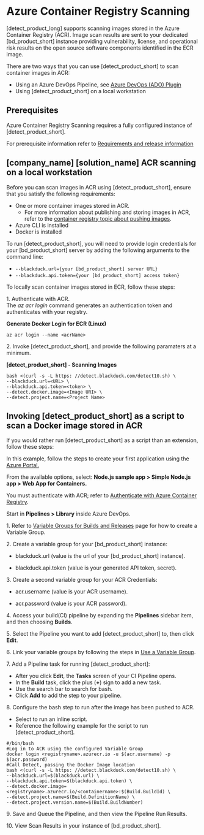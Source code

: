 # Azure Container Registry Scanning

[detect_product_long] supports scanning images stored in the Azure Container Registry (ACR). Image scan results are sent to your dedicated [bd_product_short] instance providing vulnerability, license, and operational risk results on the open source software components identified in the ECR image.

There are two ways that you can use [detect_product_short] to scan container images in ACR:

- Using an Azure DevOps Pipeline, see [Azure DevOps (ADO) Plugin](../../integrations/azureplugin/azure.md)
- Using [detect_product_short] on a local workstation

## Prerequisites

Azure Container Registry Scanning requires a fully configured instance of [detect_product_short].   
   
For prerequisite information refer to [Requirements and release information](../../gettingstarted/requirements.md)
	
## [company_name] [solution_name] ACR scanning on a local workstation

Before you can scan images in ACR using [detect_product_short], ensure that you satisfy the following requirements:

- One or more container images stored in ACR. 
	- For more information about publishing and storing images in ACR, refer to the [container registry topic about pushing images](https://docs.microsoft.com/en-us/azure/container-registry/container-registry-get-started-docker-cli).
- Azure CLI is installed
- Docker is installed

<note type="tip">To run [detect_product_short], you will need to provide login credentials for your [bd_product_short]
server by adding the following arguments to the command line:

* `--blackduck.url={your [bd_product_short] server URL}`
* `--blackduck.api.token={your [bd_product_short] access token}`
</note>

To locally scan container images stored in ECR, follow these steps:

1\. Authenticate with ACR.   
The *az acr login* command generates an authentication token and authenticates with your registry.   
  
**Generate Docker Login for ECR (Linux)**   

``` az acr login --name <acrName> ```  

2\. Invoke [detect_product_short], and provide the following paramaters at a minimum.

**[detect_product_short] - Scanning Images**   
```
bash <(curl -s -L https:‎ //detect.blackduck.com/detect10.sh) \
--blackduck.url=<URL> \
--blackduck.api.token=<token> \
--detect.docker.image=<Image URI> \
--detect.project.name=<Project Name>
```

## Invoking [detect_product_short] as a script to scan a Docker image stored in ACR

If you would rather run [detect_product_short] as a script than an extension, follow these steps:

In this example, follow the steps to create your first application using the [Azure Portal.](https://docs.microsoft.com/en-us/azure/devops/pipelines/get-started-azure-devops-project?view=vsts)   
 
From the available options, select: **Node.js sample app > Simple Node.js app > Web App for Containers.**   
 
You must authenticate with ACR; refer to [Authenticate with Azure Container Registry](https://docs.microsoft.com/en-us/azure/container-registry/container-registry-authentication).

Start in **Pipelines > Library** inside Azure DevOps. 

1\. Refer to [Variable Groups for Builds and Releases](https://docs.microsoft.com/en-us/azure/devops/pipelines/library/variable-groups?view=vsts) page for how to create a Variable Group. 

2\. Create a variable group for your [bd_product_short] instance:

- blackduck.url (value is the url of your [bd_product_short] instance).

- blackduck.api.token (value is your generated API token, secret).

3\. Create a second variable group for your ACR Credentials:
- acr.username (value is your ACR username).

- acr.password (value is your ACR password).

4\. Access your build(CI) pipeline by expanding the **Pipelines** sidebar item, and then choosing **Builds**.  

5\. Select the Pipeline you want to add [detect_product_short] to, then click **Edit**.   

6\. Link your variable groups by following the steps in [Use a Variable Group](https://docs.microsoft.com/en-us/azure/devops/pipelines/library/variable-groups?view=vsts#use-a-variable-group).  
 
7\. Add a Pipeline task for running [detect_product_short]:   
- After you click **Edit**, the **Tasks** screen of your CI Pipeline opens.
- In the **Build** task, click the plus (**+**) sign to add a new task.
- Use the search bar to search for bash.
- Click **Add** to add the step to your pipeline.

8\. Configure the bash step to run after the image has been pushed to ACR.   
- Select to run an inline script.
- Reference the following example for the script to run [detect_product_short].   

```
#/bin/bash
#Log in to ACR using the configured Variable Group
docker login <registryname>.azurecr.io -u $(acr.username) -p $(acr.password)
#Call Detect, passing the Docker Image location
bash <(curl -s -L https:‎ //detect.blackduck.com/detect10.sh) \
--blackduck.url=$(blackduck.url) \
--blackduck.api.token=$(blackduck.api.token) \ 
--detect.docker.image=<registryname>.azurecr.io/<containername>:$(Build.BuildId) \ 
--detect.project.name=$(Build.DefinitionName) \ 
--detect.project.version.name=$(Build.BuildNumber)
```
9\. Save and Queue the Pipeline, and then view the Pipeline Run Results.  

10\. View Scan Results in your instance of [bd_product_short].
